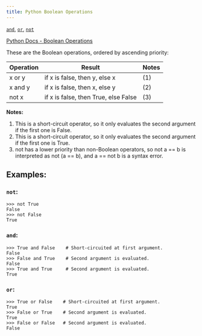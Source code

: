 ```yaml
---
title: Python Boolean Operations
---
```

[`and`](https://docs.python.org/3/reference/expressions.html#and), [`or`](https://docs.python.org/3/reference/expressions.html#or), [`not`](https://docs.python.org/3/reference/expressions.html#not)

[Python Docs - Boolean Operations](https://docs.python.org/3/library/stdtypes.html#boolean-operations-and-or-not)

These are the Boolean operations, ordered by ascending priority:

Operation | Result | Notes  
--------- | ------------------------------------ | -----  
x or y | if x is false, then y, else x | (1)  
x and y | if x is false, then x, else y | (2)  
not x | if x is false, then True, else False | (3)

**Notes:**

1.  This is a short-circuit operator, so it only evaluates the second argument if the first one is False.
2.  This is a short-circuit operator, so it only evaluates the second argument if the first one is True.
3.  not has a lower priority than non-Boolean operators, so not a == b is interpreted as not (a == b), and a == not b is a syntax error.

## Examples:

### `not`:

    >>> not True
    False
    >>> not False
    True

### `and`:

    >>> True and False    # Short-circuited at first argument.
    False
    >>> False and True    # Second argument is evaluated.
    False
    >>> True and True     # Second argument is evaluated.
    True

### `or`:

    >>> True or False    # Short-circuited at first argument.
    True
    >>> False or True    # Second argument is evaluated.
    True
    >>> False or False   # Second argument is evaluated.
    False